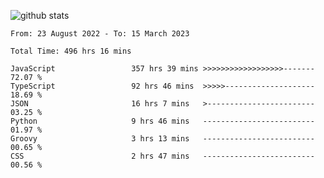 
![github stats](https://github-readme-stats.vercel.app/api?username=realmahd1&show_icons=true&theme=codeSTACKr&hide_rank=true&count_private=true)

<!--START_SECTION:waka-->

```text
From: 23 August 2022 - To: 15 March 2023

Total Time: 496 hrs 16 mins

JavaScript                 357 hrs 39 mins >>>>>>>>>>>>>>>>>>-------   72.07 %
TypeScript                 92 hrs 46 mins  >>>>>--------------------   18.69 %
JSON                       16 hrs 7 mins   >------------------------   03.25 %
Python                     9 hrs 46 mins   -------------------------   01.97 %
Groovy                     3 hrs 13 mins   -------------------------   00.65 %
CSS                        2 hrs 47 mins   -------------------------   00.56 %
```

<!--END_SECTION:waka-->
